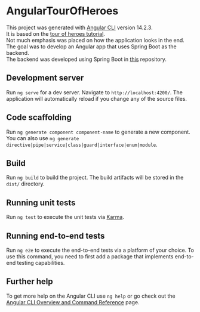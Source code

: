 # AngularTourOfHeroes

This project was generated with [Angular CLI](https://github.com/angular/angular-cli) version 14.2.3. <br>
It is based on the [tour of heroes tutorial](https://angular.io/tutorial). <br>
Not much emphasis was placed on how the application looks in the end. The goal was to develop an Angular app that uses Spring Boot as the backend. <br>
The backend was developed using Spring Boot in [this](https://github.com/Blo0dR0gue/tour-of-heroes-backend) repository.

## Development server

Run `ng serve` for a dev server. Navigate to `http://localhost:4200/`. The application will automatically reload if you change any of the source files.

## Code scaffolding

Run `ng generate component component-name` to generate a new component. You can also use `ng generate directive|pipe|service|class|guard|interface|enum|module`.

## Build

Run `ng build` to build the project. The build artifacts will be stored in the `dist/` directory.

## Running unit tests

Run `ng test` to execute the unit tests via [Karma](https://karma-runner.github.io).

## Running end-to-end tests

Run `ng e2e` to execute the end-to-end tests via a platform of your choice. To use this command, you need to first add a package that implements end-to-end testing capabilities.

## Further help

To get more help on the Angular CLI use `ng help` or go check out the [Angular CLI Overview and Command Reference](https://angular.io/cli) page.
